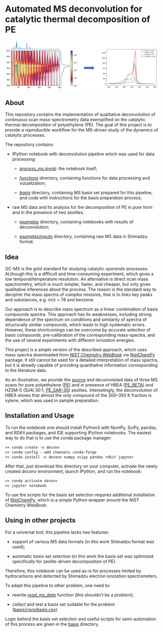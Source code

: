 # Automated MS deconvolution for catalytic thermal decomposition of PE

![concept.png](misc/concept.png)

## About

This repository contains the implementation of qualitative deconvolution of continuous scan mass-spectrometry data exemplified on the catalytic thermal decomposition of polyethylene (PE). The goal of this project is to provide a reproducible workflow for the MS-driven study of the dynamics of catalytic processes.

The repository contains:

* IPython notebook with deconvolution pipeline which was used for data processing:
  
  * [*process_ms.ipynb*](process_ms.ipynb): the notebook itself; 
  
  * [*functions*](functions) directory, containing functions for data processing and vizualization;
  
  * [*basis*](basis) directory, containing MS basis set prepared for this pipeline, and code with instructions for the basis preparation process;

* raw MS data and its analysis for the decomposition of PE in pure form and in the presence of two zeolites:
  
  * [examples](examples) directory, containing notebooks with results of deconvolution;
  
  * [examples/inputs](examples/inputs) directory, containing raw MS data in Shimadzu format.

## Idea

GC-MS is the gold standard for studying catalytic *operando* processes. ALthough this is a difficult and time-consuming experiment, which gives a low temporal/temperature resolution. An alternative is direct scan mass spectrometry, which is much simpler, faster, and cheaper, but only gives qualitative inferences about the process. The reason is the standard way to decipher the mass spectra of complex mixtures, that is to links key peaks and substances, e.g. m/z = 78 and benzene.

Our approach is to describe mass spectrum as a linear combination of basis compounds spectra. This approach has its weaknesses, including strong dependence of the spectrum on conditions and similarity of spectra of structurally similar compounds, which leads to high systematic errors. However, these shortcomings can be overcome by accurate selection of basis compounds, pre-calibration of the corresponding mass-spectra, and the use of several experiments with different ionization energies.

This project is a simple version of the described approach, which uses mass spectra downloaded from [NIST Chemistry WebBook](https://webbook.nist.gov/chemistry/) via [NistChemPy](https://github.com/IvanChernyshov/NistChemPy) package. It still cannot be used for a detailed interpretation of mass spectra, but it is already capable of providing quantitative information corresponding to the literature data.

As an illustration, we provide the [source](examples/inputs) and deconvoluted data of three MS scans for pure polyethylene ([PE](examples/PE.ipynb)) and in presence of HBEA ([PE_BETA](examples/PE_BETA.ipynb)) and HZSM-5 (Si/Al 30:1, [PE_SAR-30](examples/PE_SAR-30.ipynb)) zeolites. Interestingly, the deconvolution of HBEA shows that almost the only compound of the 300–350 K fraction is xylene, which was used in sample preparation.

## Installation and Usage

To run the notebook one should install Python3 with NumPy, SciPy, pandas, and RDKit packages, and IDE supporting IPython notebooks. The easiest way to do that is to use the conda package manager:

```
>> conda create -n deconv
>> conda config --add channels conda-forge
>> conda install -n deconv numpy scipy pandas rdkit jupyter
```

After that, just download this directory on your computer, activate the newly created *deconv* environment, launch IPython, and run the notebook:

```
>> conda activate deconv
>> jupyter notebook
```

To use the scripts for the basis set selection requires additional installation of [NistChemPy](https://github.com/IvanChernyshov/NistChemPy), which is a simple Python wrapper around the NIST Chemistry WebBook.

## Using in other projects

For a universal tool, this pipeline lacks two features:

* support of various MS data formats (in this work Shimadzu format was used);

* automatic basis set selection (in this work the basis set was optimized specifically for zeolite-driven decomposition of PE).

Therefore, this notebook can be used as-is for processes limited by hydrocarbons and detected by Shimadzu electron ionization spectrometers.

To adapt this pipeline to other problem, one need to:

* rewrite [*read_ms_data*](functions/composition_analysis.py) function (this shouldn't be a problem);

* collect and test a basis set suitable for the problem ([basis/csvs/basis.csv](basis/csvs/basis.csv)).

Logic behind the basis set selection and useful scripts for semi-automation of this process are given in the [basis](basis) directory.
